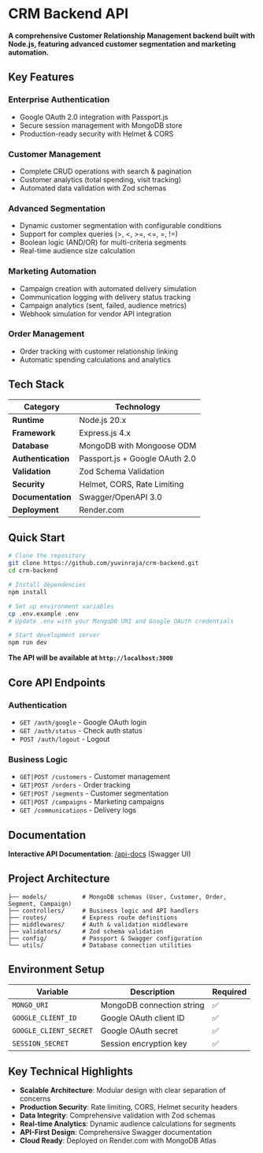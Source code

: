 # CRM Backend API

**A comprehensive Customer Relationship Management backend built with Node.js, featuring advanced customer segmentation and marketing automation.**

## Key Features

### Enterprise Authentication

- Google OAuth 2.0 integration with Passport.js
- Secure session management with MongoDB store
- Production-ready security with Helmet & CORS

### Customer Management

- Complete CRUD operations with search & pagination
- Customer analytics (total spending, visit tracking)
- Automated data validation with Zod schemas

### Advanced Segmentation

- Dynamic customer segmentation with configurable conditions
- Support for complex queries (>, <, >=, <=, =, !=)
- Boolean logic (AND/OR) for multi-criteria segments
- Real-time audience size calculation

### Marketing Automation

- Campaign creation with automated delivery simulation
- Communication logging with delivery status tracking
- Campaign analytics (sent, failed, audience metrics)
- Webhook simulation for vendor API integration

### Order Management

- Order tracking with customer relationship linking
- Automatic spending calculations and analytics

## Tech Stack

| Category | Technology |
|----------|------------|
| **Runtime** | Node.js 20.x |
| **Framework** | Express.js 4.x |
| **Database** | MongoDB with Mongoose ODM |
| **Authentication** | Passport.js + Google OAuth 2.0 |
| **Validation** | Zod Schema Validation |
| **Security** | Helmet, CORS, Rate Limiting |
| **Documentation** | Swagger/OpenAPI 3.0 |
| **Deployment** | Render.com |

## Quick Start

```bash
# Clone the repository
git clone https://github.com/yuvinraja/crm-backend.git
cd crm-backend

# Install dependencies
npm install

# Set up environment variables
cp .env.example .env
# Update .env with your MongoDB URI and Google OAuth credentials

# Start development server
npm run dev
```

**The API will be available at `http://localhost:3000`**

## Core API Endpoints

### Authentication

- `GET /auth/google` - Google OAuth login
- `GET /auth/status` - Check auth status
- `POST /auth/logout` - Logout

### Business Logic

- `GET|POST /customers` - Customer management
- `GET|POST /orders` - Order tracking
- `GET|POST /segments` - Customer segmentation
- `GET|POST /campaigns` - Marketing campaigns
- `GET /communications` - Delivery logs

## Documentation

**Interactive API Documentation**: [/api-docs](http://localhost:3000/api-docs) (Swagger UI)

## Project Architecture

```
├── models/          # MongoDB schemas (User, Customer, Order, Segment, Campaign)
├── controllers/     # Business logic and API handlers  
├── routes/          # Express route definitions
├── middlewares/     # Auth & validation middleware
├── validators/      # Zod schema validation
├── config/          # Passport & Swagger configuration
└── utils/           # Database connection utilities
```

## Environment Setup

| Variable | Description | Required |
|----------|-------------|----------|
| `MONGO_URI` | MongoDB connection string | ✅ |
| `GOOGLE_CLIENT_ID` | Google OAuth client ID | ✅ |
| `GOOGLE_CLIENT_SECRET` | Google OAuth secret | ✅ |
| `SESSION_SECRET` | Session encryption key | ✅ |

## Key Technical Highlights

- **Scalable Architecture**: Modular design with clear separation of concerns
- **Production Security**: Rate limiting, CORS, Helmet security headers
- **Data Integrity**: Comprehensive validation with Zod schemas
- **Real-time Analytics**: Dynamic audience calculations for segments
- **API-First Design**: Comprehensive Swagger documentation
- **Cloud Ready**: Deployed on Render.com with MongoDB Atlas
